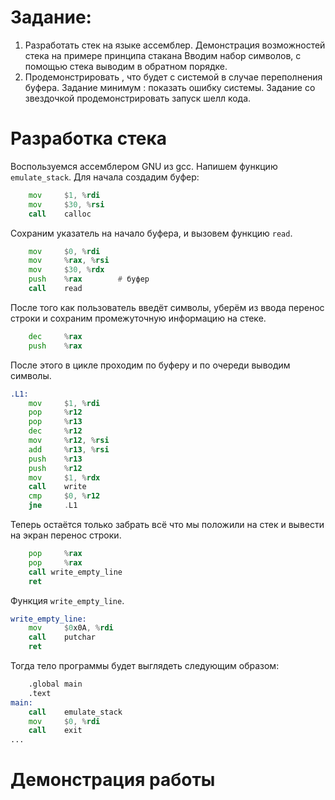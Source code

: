 # Задание:
1. Разработать  стек  на  языке ассемблер.  Демонстрация  возможностей  стека  на примере  принципа  стакана Вводим  набор символов,  с помощью  стека  выводим  в обратном  порядке. 
2. Продемонстрировать , что будет  с  системой  в случае  переполнения  буфера.  Задание минимум : показать  ошибку системы.  Задание со  звездочкой продемонстрировать  запуск  шелл кода.

# Разработка стека

Воспользуемся ассемблером GNU из gcc.
Напишем функцию `emulate_stack`. Для начала создадим буфер:
```asm
    mov     $1, %rdi
    mov     $30, %rsi
    call    calloc
```

Сохраним указатель на начало буфера, и вызовем функцию `read`.

```asm
    mov     $0, %rdi
    mov     %rax, %rsi
    mov     $30, %rdx
    push    %rax        # буфер
    call    read
```

После того как пользователь введёт символы, уберём из ввода перенос строки и сохраним промежуточную информацию на стеке.

```asm
    dec     %rax
    push    %rax
```

После этого в цикле проходим по буферу и по очереди выводим символы.

```asm
.L1:
    mov     $1, %rdi
    pop     %r12
    pop     %r13
    dec     %r12
    mov     %r12, %rsi
    add     %r13, %rsi
    push    %r13
    push    %r12
    mov     $1, %rdx
    call    write
    cmp     $0, %r12
    jne     .L1
```

Теперь остаётся только забрать всё что мы положили на стек и вывести на экран перенос строки.

```asm
    pop     %rax
    pop     %rax
    call write_empty_line
    ret
```

Функция `write_empty_line`.

```asm
write_empty_line:
    mov     $0x0A, %rdi
    call    putchar
    ret
```

Тогда тело программы будет выглядеть следующим образом:

```asm
    .global main
    .text
main:
    call    emulate_stack
    mov     $0, %rdi
    call    exit
...
```

# Демонстрация работы
